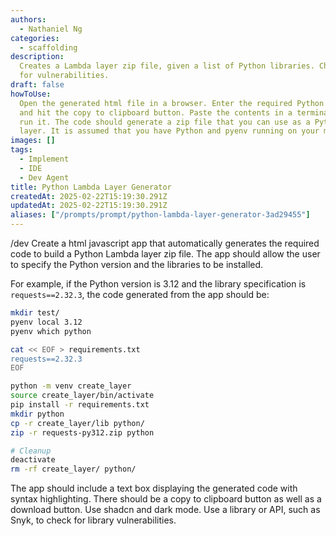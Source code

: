 ```yaml
---
authors:
  - Nathaniel Ng
categories:
  - scaffolding
description:
  Creates a Lambda layer zip file, given a list of Python libraries. Checks
  for vulnerabilities.
draft: false
howToUse:
  Open the generated html file in a browser. Enter the required Python libraries
  and hit the copy to clipboard button. Paste the contents in a terminal window and
  run it. The code should generate a zip file that you can use as a Python Lambda
  layer. It is assumed that you have Python and pyenv running on your machine.
images: []
tags:
  - Implement
  - IDE
  - Dev Agent
title: Python Lambda Layer Generator
createdAt: 2025-02-22T15:19:30.291Z
updatedAt: 2025-02-22T15:19:30.291Z
aliases: ["/prompts/prompt/python-lambda-layer-generator-3ad29455"]
---
```


/dev Create a html javascript app that automatically generates the required code to build a Python Lambda layer zip file. The app should allow the user to specify the Python version and the libraries to be installed.

For example, if the Python version is 3.12 and the library specification is `requests==2.32.3`, the code generated from the app should be:

```bash
mkdir test/
pyenv local 3.12
pyenv which python

cat << EOF > requirements.txt
requests==2.32.3
EOF

python -m venv create_layer
source create_layer/bin/activate
pip install -r requirements.txt
mkdir python
cp -r create_layer/lib python/
zip -r requests-py312.zip python

# Cleanup
deactivate
rm -rf create_layer/ python/
```

The app should include a text box displaying the generated code with syntax highlighting. There should be a copy to clipboard button as well as a download button. Use shadcn and dark mode. Use a library or API, such as Snyk, to check for library vulnerabilities.
